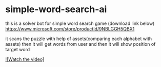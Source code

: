 # simple-word-search-ai
this is a solver bot for simple word search game (download link below)
https://www.microsoft.com/store/productId/9NBLGGH5QBX1

it scans the puzzle with help of assets(comparing each alphabet with assets) then it will get words from user and then it will show position of target word

[![Watch the video]](https://github.com/Amirsmart/simple-word-search-ai/raw/main/simple-word-search-ai.mp4)
